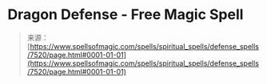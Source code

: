 <!--yml
category: 未分类
date: 2024-06-12 18:42:35
-->

# Dragon Defense - Free Magic Spell

> 来源：[https://www.spellsofmagic.com/spells/spiritual_spells/defense_spells/7520/page.html#0001-01-01](https://www.spellsofmagic.com/spells/spiritual_spells/defense_spells/7520/page.html#0001-01-01)